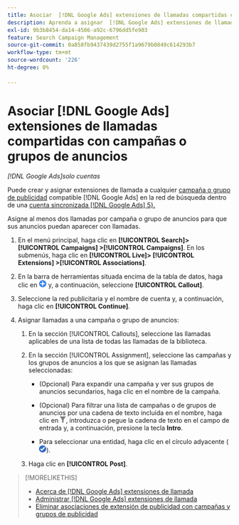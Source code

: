 ```yaml
---
title: Asociar  [!DNL Google Ads] extensiones de llamadas compartidas con campañas o grupos de anuncios
description: Aprenda a asignar  [!DNL Google Ads] extensiones de llamadas compartidas a campañas o grupos de anuncios.
exl-id: 9b3b8454-da14-4506-a92c-6796dd5fe903
feature: Search Campaign Management
source-git-commit: 0a858fb9437439d2755f1a9679b0849c614293b7
workflow-type: tm+mt
source-wordcount: '226'
ht-degree: 0%

---
```


# Asociar [!DNL Google Ads] extensiones de llamadas compartidas con campañas o grupos de anuncios

*[!DNL Google Ads]solo cuentas*

Puede crear y asignar extensiones de llamada a cualquier [campaña o grupo de publicidad](/help/search-social-commerce/introduction/supported-inventory.md) compatible [!DNL Google Ads] en la red de búsqueda dentro de una [cuenta sincronizada [!DNL Google Ads] 5&rbrace;.](/help/search-social-commerce/campaign-management/accounts/ad-network-account-about.md)

Asigne al menos dos llamadas por campaña o grupo de anuncios para que sus anuncios puedan aparecer con llamadas.

1. En el menú principal, haga clic en **[!UICONTROL Search]> [!UICONTROL Campaigns] >[!UICONTROL Campaigns]**. En los submenús, haga clic en **[!UICONTROL Live]> [!UICONTROL Extensions] >[!UICONTROL Associations]**.

1. En la barra de herramientas situada encima de la tabla de datos, haga clic en ![Crear](/help/search-social-commerce/assets/add.png "Crear") y, a continuación, seleccione **[!UICONTROL Callout]**.

1. Seleccione la red publicitaria y el nombre de cuenta y, a continuación, haga clic en **[!UICONTROL Continue]**.

1. Asignar llamadas a una campaña o grupo de anuncios:

   1. En la sección [!UICONTROL Callouts], seleccione las llamadas aplicables de una lista de todas las llamadas de la biblioteca.

   1. En la sección [!UICONTROL Assignment], seleccione las campañas y los grupos de anuncios a los que se asignan las llamadas seleccionadas:

      * (Opcional) Para expandir una campaña y ver sus grupos de anuncios secundarios, haga clic en el nombre de la campaña.

      * (Opcional) Para filtrar una lista de campañas o de grupos de anuncios por una cadena de texto incluida en el nombre, haga clic en ![Filtrar](/help/search-social-commerce/assets/filter.png "Filtrar"), introduzca o pegue la cadena de texto en el campo de entrada y, a continuación, presione la tecla **Intro**.

      * Para seleccionar una entidad, haga clic en el círculo adyacente (![Seleccionar](/help/search-social-commerce/assets/include.png "Seleccionar")).

   1. Haga clic en **[!UICONTROL Post]**.

>[!MORELIKETHIS]
>
>* [Acerca de [!DNL Google Ads] extensiones de llamada](callout-extension-about.md)
>* [Administrar [!DNL Google Ads] extensiones de llamada](callout-extension-manage.md)
>* [Eliminar asociaciones de extensión de publicidad con campañas y grupos de publicidad](/help/search-social-commerce/campaign-management/campaigns/ad-extension-association-delete.md)
